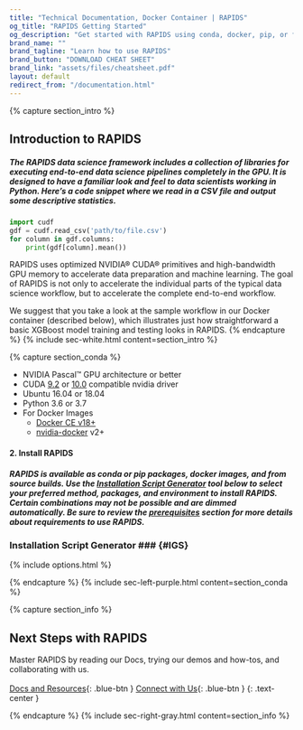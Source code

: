 ```yaml
---
title: "Technical Documentation, Docker Container | RAPIDS"
og_title: "RAPIDS Getting Started"
og_description: "Get started with RAPIDS using conda, docker, pip, or from source builds."
brand_name: ""
brand_tagline: "Learn how to use RAPIDS"
brand_button: "DOWNLOAD CHEAT SHEET"
brand_link: "assets/files/cheatsheet.pdf"
layout: default
redirect_from: "/documentation.html"
---
```

{% capture section_intro %}
## Introduction to RAPIDS

##### The RAPIDS data science framework includes a collection of libraries for executing end-to-end data science pipelines completely in the GPU. It is designed to have a familiar look and feel to data scientists working in Python. Here’s a code snippet where we read in a CSV file and output some descriptive statistics.

```python
import cudf
gdf = cudf.read_csv('path/to/file.csv')
for column in gdf.columns:
    print(gdf[column].mean())
```

RAPIDS uses optimized NVIDIA® CUDA® primitives and high-bandwidth GPU memory to accelerate data preparation and machine learning. The goal of RAPIDS is not only to accelerate the individual parts of the typical data science workflow, but to accelerate the complete end-to-end workflow.

We suggest that you take a look at the sample workflow in our Docker container (described below), which illustrates just how straightforward a basic XGBoost model training and testing looks in RAPIDS.
{% endcapture %}
{% include sec-white.html content=section_intro %}

{% capture section_conda %}

* NVIDIA Pascal™ GPU architecture or better
* CUDA [9.2](https://developer.nvidia.com/cuda-92-download-archive) or [10.0](https://developer.nvidia.com/cuda-downloads) compatible nvidia driver
* Ubuntu 16.04 or 18.04
* Python 3.6 or 3.7
* For Docker Images
  * [Docker CE v18+](https://docs.docker.com/install/linux/docker-ce/ubuntu/)
  * [nvidia-docker](https://github.com/nvidia/nvidia-docker/wiki/Installation-(version-2.0)) v2+

#### 2. Install  RAPIDS
##### RAPIDS is available as conda or pip packages, docker images, and from source builds. Use the [Installation Script Generator](#IGS) tool below to select your preferred method, packages, and environment to install RAPIDS. Certain combinations may not be possible and are dimmed automatically. Be sure to review the [prerequisites](#prerequisites) section for more details about requirements to use RAPIDS.

### Installation Script Generator ### {#IGS}
{% include options.html %}

{% endcapture %}
{% include sec-left-purple.html content=section_conda %}


{% capture section_info %}
## Next Steps with RAPIDS

Master RAPIDS by reading our Docs, trying our demos and how-tos, and collaborating with us.<br><br>
[Docs and Resources](/docs.html){: .blue-btn }
[Connect with Us](/community.html){: .blue-btn }
{: .text-center }

{% endcapture %}
{% include sec-right-gray.html content=section_info %}